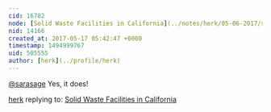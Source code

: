 ```yaml
---
cid: 16782
node: [Solid Waste Facilities in California](../notes/herk/05-06-2017/solid-waste-facilities-in-california)
nid: 14166
created_at: 2017-05-17 05:42:47 +0000
timestamp: 1494999767
uid: 505555
author: [herk](../profile/herk)
---
```


[@sarasage](/profile/sarasage) Yes, it does!

[herk](../profile/herk) replying to: [Solid Waste Facilities in California](../notes/herk/05-06-2017/solid-waste-facilities-in-california)

